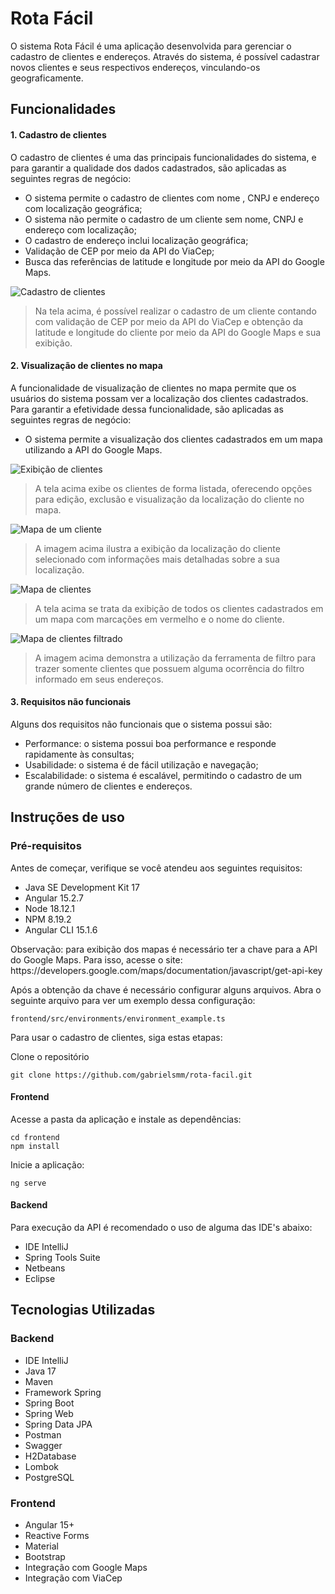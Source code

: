 <h1>Rota Fácil</h1>

<p>O sistema Rota Fácil é uma aplicação desenvolvida para gerenciar o cadastro de clientes e endereços. Através do sistema, é possível cadastrar novos clientes e seus respectivos endereços, vinculando-os geograficamente.</p>

<h2>Funcionalidades</h2>

<h4>1. Cadastro de clientes</h4>
<p>O cadastro de clientes é uma das principais funcionalidades do sistema, e para garantir a qualidade dos dados cadastrados, são aplicadas as seguintes regras de negócio:</p>
<ul>

<li>O sistema permite o cadastro de clientes com nome , CNPJ e endereço com localização geográfica;</li>

<li>O sistema não permite o cadastro de um cliente sem nome, CNPJ e endereço com localização;</li>

<li>O cadastro de endereço inclui localização geográfica;</li>

<li>Validação de CEP por meio da API do ViaCep;</li>

<li>Busca das referências de latitude e longitude por meio da API do Google Maps.</li>

</ul>

<img src="imagens/cadastro-clientes.png" alt="Cadastro de clientes">

> Na tela acima, é possível realizar o cadastro de um cliente contando com validação de CEP por meio da API do ViaCep e obtenção da latitude e longitude do cliente por meio da API do Google Maps e sua exibição.

<h4>2. Visualização de clientes no mapa</h4>
<p>A funcionalidade de visualização de clientes no mapa permite que os usuários do sistema possam ver a localização dos clientes cadastrados. Para garantir a efetividade dessa funcionalidade, são aplicadas as seguintes regras de negócio:</p>
<ul>

<li>O sistema permite a visualização dos clientes cadastrados em um mapa utilizando a API do Google Maps.</li>

</ul>

<img src="imagens/exibicao-clientes.png" alt="Exibição de clientes">

> A tela acima exibe os clientes de forma listada, oferecendo opções para edição, exclusão e visualização da localização do cliente no mapa.

<img src="imagens/exibicao-mapa-cliente.png" alt="Mapa de um cliente">

> A imagem acima ilustra a exibição da localização do cliente selecionado com informações mais detalhadas sobre a sua localização.

<img src="imagens/mapa-clientes.png" alt="Mapa de clientes">

> A tela acima se trata da exibição de todos os clientes cadastrados em um mapa com marcações em vermelho e o nome do cliente.

<img src="imagens/mapa-clientes-filtrado.png" alt="Mapa de clientes filtrado">

> A imagem acima demonstra a utilização da ferramenta de filtro para trazer somente clientes que possuem alguma ocorrência do filtro informado em seus endereços.

<h4>3. Requisitos não funcionais</h4>
<p>Alguns dos requisitos não funcionais que o sistema possui são:</p>
<ul>

<li>Performance: o sistema possui boa performance e responde rapidamente às consultas;</li>

<li>Usabilidade: o sistema é de fácil utilização e navegação;</li>

<li>Escalabilidade: o sistema é escalável, permitindo o cadastro de um grande número de clientes e endereços.</li>

</ul>

<h2>Instruções de uso</h2>

<h3>Pré-requisitos</h3>
<p>Antes de começar, verifique se você atendeu aos seguintes requisitos:</p>
<ul>

<li>Java SE Development Kit 17</li>
<li>Angular 15.2.7</li>
<li>Node 18.12.1</li>
<li>NPM 8.19.2</li>
<li>Angular CLI 15.1.6</li>

</ul>

<p>Observação: para exibição dos mapas é necessário ter a chave para a API do Google Maps. Para isso, acesse o site: https://developers.google.com/maps/documentation/javascript/get-api-key
</p>

<p>Após a obtenção da chave é necessário configurar alguns arquivos. Abra o seguinte arquivo para ver um exemplo dessa configuração: </p>

```
frontend/src/environments/environment_example.ts
```

<p>Para usar o cadastro de clientes, siga estas etapas:</p>
<p>Clone o repositório</p>

```
git clone https://github.com/gabrielsmm/rota-facil.git
```

<h4>Frontend</h4>
<p>Acesse a pasta da aplicação e instale as dependências:</p>

```
cd frontend
npm install
```

<p>Inicie a aplicação:</p>

```
ng serve
```

<h4>Backend</h4>
<p>Para execução da API é recomendado o uso de alguma das IDE's abaixo:</p>
<ul>

<li>IDE IntelliJ</li>
<li>Spring Tools Suite</li>
<li>Netbeans</li>
<li>Eclipse</li>

</ul>

<h2>Tecnologias Utilizadas</h2>
<h3>Backend</h3>
<ul>

<li>IDE IntelliJ</li>

<li>Java 17</li>

<li>Maven</li>

<li>Framework Spring</li>

<li>Spring Boot</li>

<li>Spring Web</li>

<li>Spring Data JPA</li>

<li>Postman</li>

<li>Swagger</li>

<li>H2Database</li>

<li>Lombok</li>

<li>PostgreSQL</li>

</ul>

<h3>Frontend</h3>

<ul>

<li>Angular 15+</li>

<li>Reactive Forms</li>

<li>Material</li>

<li>Bootstrap</li>

<li>Integração com Google Maps</li>

<li>Integração com ViaCep</li>

</ul>